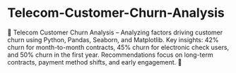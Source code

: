 # Telecom-Customer-Churn-Analysis
📌 Telecom Customer Churn Analysis – Analyzing factors driving customer churn using Python, Pandas, Seaborn, and Matplotlib. Key insights: 42% churn for month-to-month contracts, 45% churn for electronic check users, and 50% churn in the first year. Recommendations focus on long-term contracts, payment method shifts, and early engagement. 🚀
